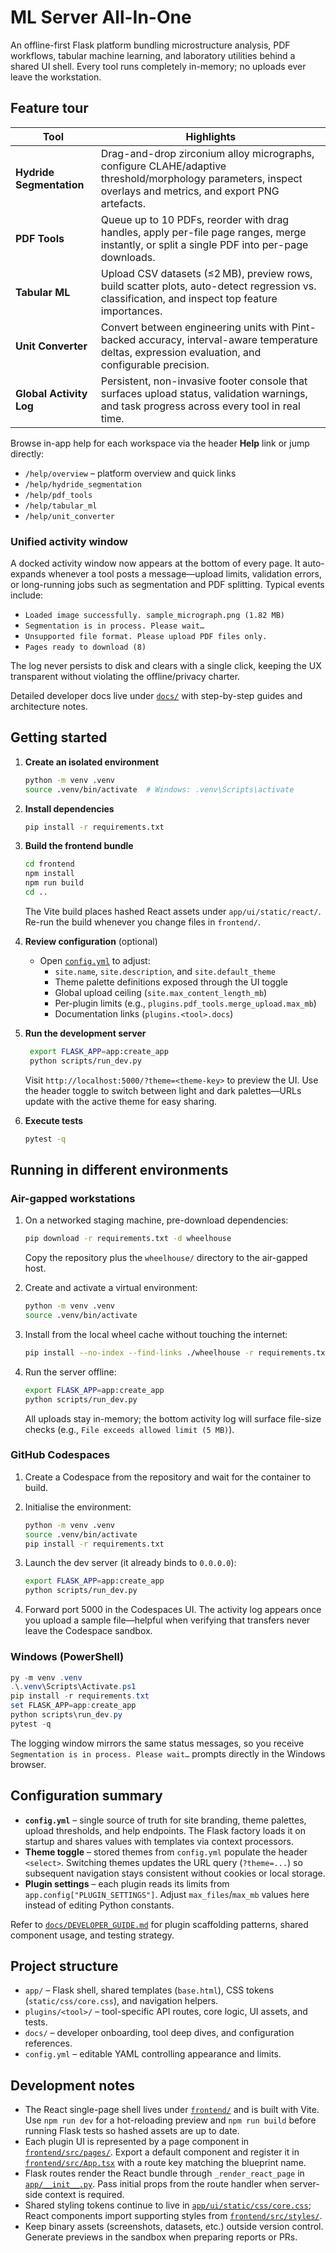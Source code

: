 # ML Server All-In-One

An offline-first Flask platform bundling microstructure analysis, PDF workflows, tabular machine learning, and laboratory utilities behind a shared UI shell. Every tool runs completely in-memory; no uploads ever leave the workstation.

## Feature tour

| Tool | Highlights |
| --- | --- |
| **Hydride Segmentation** | Drag-and-drop zirconium alloy micrographs, configure CLAHE/adaptive threshold/morphology parameters, inspect overlays and metrics, and export PNG artefacts. |
| **PDF Tools** | Queue up to 10 PDFs, reorder with drag handles, apply per-file page ranges, merge instantly, or split a single PDF into per-page downloads. |
| **Tabular ML** | Upload CSV datasets (≤2 MB), preview rows, build scatter plots, auto-detect regression vs. classification, and inspect top feature importances. |
| **Unit Converter** | Convert between engineering units with Pint-backed accuracy, interval-aware temperature deltas, expression evaluation, and configurable precision. |
| **Global Activity Log** | Persistent, non-invasive footer console that surfaces upload status, validation warnings, and task progress across every tool in real time. |

Browse in-app help for each workspace via the header **Help** link or jump directly:

- `/help/overview` – platform overview and quick links
- `/help/hydride_segmentation`
- `/help/pdf_tools`
- `/help/tabular_ml`
- `/help/unit_converter`

### Unified activity window

A docked activity window now appears at the bottom of every page. It auto-expands whenever a tool posts a message—upload limits, validation errors, or long-running jobs such as segmentation and PDF splitting. Typical events include:

- `Loaded image successfully. sample_micrograph.png (1.82 MB)`
- `Segmentation is in process. Please wait…`
- `Unsupported file format. Please upload PDF files only.`
- `Pages ready to download (8)`

The log never persists to disk and clears with a single click, keeping the UX transparent without violating the offline/privacy charter.

Detailed developer docs live under [`docs/`](docs/) with step-by-step guides and architecture notes.

## Getting started

1. **Create an isolated environment**

   ```bash
   python -m venv .venv
   source .venv/bin/activate  # Windows: .venv\Scripts\activate
   ```

2. **Install dependencies**

   ```bash
   pip install -r requirements.txt
   ```

3. **Build the frontend bundle**

   ```bash
   cd frontend
   npm install
   npm run build
   cd ..
   ```

   The Vite build places hashed React assets under `app/ui/static/react/`. Re-run the build whenever you change files in `frontend/`.

4. **Review configuration** (optional)

   - Open [`config.yml`](config.yml) to adjust:
     - `site.name`, `site.description`, and `site.default_theme`
     - Theme palette definitions exposed through the UI toggle
     - Global upload ceiling (`site.max_content_length_mb`)
     - Per-plugin limits (e.g., `plugins.pdf_tools.merge_upload.max_mb`)
     - Documentation links (`plugins.<tool>.docs`)

5. **Run the development server**

   ```bash
    export FLASK_APP=app:create_app
    python scripts/run_dev.py
   ```

   Visit `http://localhost:5000/?theme=<theme-key>` to preview the UI. Use the header toggle to switch between light and dark palettes—URLs update with the active theme for easy sharing.

6. **Execute tests**

   ```bash
   pytest -q
   ```

## Running in different environments

### Air-gapped workstations

1. On a networked staging machine, pre-download dependencies:

   ```bash
   pip download -r requirements.txt -d wheelhouse
   ```

   Copy the repository plus the `wheelhouse/` directory to the air-gapped host.

2. Create and activate a virtual environment:

   ```bash
   python -m venv .venv
   source .venv/bin/activate
   ```

3. Install from the local wheel cache without touching the internet:

   ```bash
   pip install --no-index --find-links ./wheelhouse -r requirements.txt
   ```

4. Run the server offline:

   ```bash
   export FLASK_APP=app:create_app
   python scripts/run_dev.py
   ```

   All uploads stay in-memory; the bottom activity log will surface file-size checks (e.g., `File exceeds allowed limit (5 MB)`).

### GitHub Codespaces

1. Create a Codespace from the repository and wait for the container to build.
2. Initialise the environment:

   ```bash
   python -m venv .venv
   source .venv/bin/activate
   pip install -r requirements.txt
   ```

3. Launch the dev server (it already binds to `0.0.0.0`):

   ```bash
   export FLASK_APP=app:create_app
   python scripts/run_dev.py
   ```

4. Forward port 5000 in the Codespaces UI. The activity log appears once you upload a sample file—helpful when verifying that transfers never leave the Codespace sandbox.

### Windows (PowerShell)

```powershell
py -m venv .venv
.\.venv\Scripts\Activate.ps1
pip install -r requirements.txt
set FLASK_APP=app:create_app
python scripts\run_dev.py
pytest -q
```

The logging window mirrors the same status messages, so you receive `Segmentation is in process. Please wait…` prompts directly in the Windows browser.

## Configuration summary

- **`config.yml`** – single source of truth for site branding, theme palettes, upload thresholds, and help endpoints. The Flask factory loads it on startup and shares values with templates via context processors.
- **Theme toggle** – stored themes from `config.yml` populate the header `<select>`. Switching themes updates the URL query (`?theme=...`) so subsequent navigation stays consistent without cookies or local storage.
- **Plugin settings** – each plugin reads its limits from `app.config["PLUGIN_SETTINGS"]`. Adjust `max_files`/`max_mb` values here instead of editing Python constants.

Refer to [`docs/DEVELOPER_GUIDE.md`](docs/DEVELOPER_GUIDE.md) for plugin scaffolding patterns, shared component usage, and testing strategy.

## Project structure

- `app/` – Flask shell, shared templates (`base.html`), CSS tokens (`static/css/core.css`), and navigation helpers.
- `plugins/<tool>/` – tool-specific API routes, core logic, UI assets, and tests.
- `docs/` – developer onboarding, tool deep dives, and configuration references.
- `config.yml` – editable YAML controlling appearance and limits.

## Development notes

- The React single-page shell lives under [`frontend/`](frontend/) and is built with Vite. Use `npm run dev` for a hot-reloading preview and `npm run build` before running Flask tests so hashed assets are up to date.
- Each plugin UI is represented by a page component in [`frontend/src/pages/`](frontend/src/pages/). Export a default component and register it in [`frontend/src/App.tsx`](frontend/src/App.tsx) with a route key matching the blueprint name.
- Flask routes render the React bundle through `_render_react_page` in [`app/__init__.py`](app/__init__.py). Pass initial props from the route handler when server-side context is required.
- Shared styling tokens continue to live in [`app/ui/static/css/core.css`](app/ui/static/css/core.css); React components import supporting styles from [`frontend/src/styles/`](frontend/src/styles/).
- Keep binary assets (screenshots, datasets, etc.) outside version control. Generate previews in the sandbox when preparing reports or PRs.
